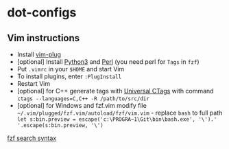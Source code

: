 # dot-configs

## Vim instructions

* Install [vim-plug](https://github.com/junegunn/vim-plug)
* [optional] Install [Python3](https://www.python.org/downloads/) and [Perl](https://www.perl.org/get.html) (you need perl for `Tags` in `fzf`)
* Put `.vimrc` in your `$HOME` and start Vim
* To install plugins, enter `:PlugInstall`
* Restart Vim
* [optional] for C++ generate tags with [Universal CTags](https://github.com/universal-ctags/ctags) with command `ctags --languages=C,C++ -R /path/to/src/dir`
* [optional] for Windows and fzf.vim modify file `~/.vim/plugged/fzf.vim/autoload/fzf/vim.vim` - replace `bash` to full path ` let s:bin.preview = escape('c:\PROGRA~1\Git\bin\bash.exe', '\').' '.escape(s:bin.preview, '\')`

[fzf search syntax](https://github.com/junegunn/fzf#search-syntax)
